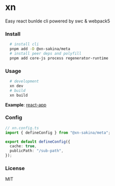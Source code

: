 # xn

Easy react bunlde cli powered by swc & webpack5

### Install

```bash
  # install cli
  pnpm add -D @xn-sakina/meta
  # install peer deps and polyfill
  pnpm add core-js process regenerator-runtime
```

### Usage

```bash
  # development
  xn dev
  # build
  xn build
```

**Example**: [react-app](./apps/react-app)

### Config

```ts
// xn.config.ts
import { defineConfig } from "@xn-sakina/meta";

export default defineConfig({
  cache: true,
  publicPath: "/sub-path",
});
```

### License

MIT
